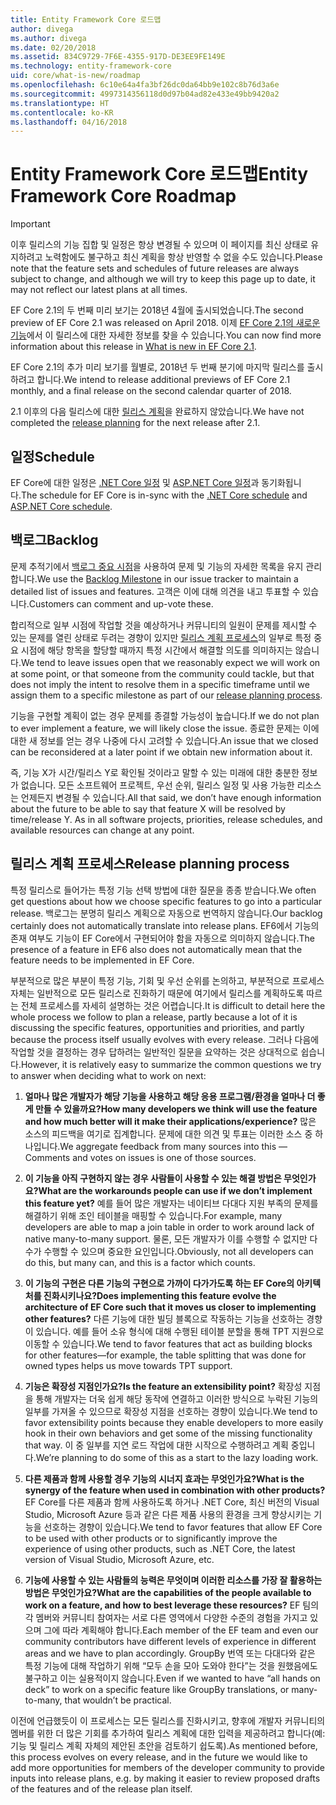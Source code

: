 ```yaml
---
title: Entity Framework Core 로드맵
author: divega
ms.author: divega
ms.date: 02/20/2018
ms.assetid: 834C9729-7F6E-4355-917D-DE3EE9FE149E
ms.technology: entity-framework-core
uid: core/what-is-new/roadmap
ms.openlocfilehash: 6c10e64a4fa3bf26dc0da64bb9e102c8b76d3a6e
ms.sourcegitcommit: 4997314356118d0d97b04ad82e433e49bb9420a2
ms.translationtype: HT
ms.contentlocale: ko-KR
ms.lasthandoff: 04/16/2018
---
```

# <a name="entity-framework-core-roadmap"></a><span data-ttu-id="224fa-102">Entity Framework Core 로드맵</span><span class="sxs-lookup"><span data-stu-id="224fa-102">Entity Framework Core Roadmap</span></span>

> [!IMPORTANT]
> <span data-ttu-id="224fa-103">이후 릴리스의 기능 집합 및 일정은 항상 변경될 수 있으며 이 페이지를 최신 상태로 유지하려고 노력함에도 불구하고 최신 계획을 항상 반영할 수 없을 수도 있습니다.</span><span class="sxs-lookup"><span data-stu-id="224fa-103">Please note that the feature sets and schedules of future releases are always subject to change, and although we will try to keep this page up to date, it may not reflect our latest plans at all times.</span></span>

<span data-ttu-id="224fa-104">EF Core 2.1의 두 번째 미리 보기는 2018년 4월에 출시되었습니다.</span><span class="sxs-lookup"><span data-stu-id="224fa-104">The second preview of EF Core 2.1 was released on April 2018.</span></span> <span data-ttu-id="224fa-105">이제 [EF Core 2.1의 새로운 기능](xref:core/what-is-new/ef-core-2.1)에서 이 릴리스에 대한 자세한 정보를 찾을 수 있습니다.</span><span class="sxs-lookup"><span data-stu-id="224fa-105">You can now find more information about this release in [What is new in EF Core 2.1](xref:core/what-is-new/ef-core-2.1).</span></span>

<span data-ttu-id="224fa-106">EF Core 2.1의 추가 미리 보기를 월별로, 2018년 두 번째 분기에 마지막 릴리스를 출시하려고 합니다.</span><span class="sxs-lookup"><span data-stu-id="224fa-106">We intend to release additional previews of EF Core 2.1 monthly, and a final release on the second calendar quarter of 2018.</span></span>

<span data-ttu-id="224fa-107">2.1 이후의 다음 릴리스에 대한 [릴리스 계획](#release-planning-process)을 완료하지 않았습니다.</span><span class="sxs-lookup"><span data-stu-id="224fa-107">We have not completed the [release planning](#release-planning-process) for the next release after 2.1.</span></span>

## <a name="schedule"></a><span data-ttu-id="224fa-108">일정</span><span class="sxs-lookup"><span data-stu-id="224fa-108">Schedule</span></span>

<span data-ttu-id="224fa-109">EF Core에 대한 일정은 [.NET Core 일정](https://github.com/dotnet/core/blob/master/roadmap.md) 및 [ASP.NET Core 일정](https://github.com/aspnet/Home/wiki/Roadmap)과 동기화됩니다.</span><span class="sxs-lookup"><span data-stu-id="224fa-109">The schedule for EF Core is in-sync with the [.NET Core schedule](https://github.com/dotnet/core/blob/master/roadmap.md) and [ASP.NET Core schedule](https://github.com/aspnet/Home/wiki/Roadmap).</span></span>

## <a name="backlog"></a><span data-ttu-id="224fa-110">백로그</span><span class="sxs-lookup"><span data-stu-id="224fa-110">Backlog</span></span>

<span data-ttu-id="224fa-111">문제 추적기에서 [백로그 중요 시점](https://github.com/aspnet/EntityFrameworkCore/issues?q=is%3Aopen+is%3Aissue+milestone%3ABacklog+sort%3Areactions-%2B1-desc)을 사용하여 문제 및 기능의 자세한 목록을 유지 관리합니다.</span><span class="sxs-lookup"><span data-stu-id="224fa-111">We use the [Backlog Milestone](https://github.com/aspnet/EntityFrameworkCore/issues?q=is%3Aopen+is%3Aissue+milestone%3ABacklog+sort%3Areactions-%2B1-desc) in our issue tracker to maintain a detailed list of issues and features.</span></span> <span data-ttu-id="224fa-112">고객은 이에 대해 의견을 내고 투표할 수 있습니다.</span><span class="sxs-lookup"><span data-stu-id="224fa-112">Customers can comment and up-vote these.</span></span>

<span data-ttu-id="224fa-113">합리적으로 일부 시점에 작업할 것을 예상하거나 커뮤니티의 일원이 문제를 제시할 수 있는 문제를 열린 상태로 두려는 경향이 있지만 [릴리스 계획 프로세스](#release-planning-process)의 일부로 특정 중요 시점에 해당 항목을 할당할 때까지 특정 시간에서 해결할 의도를 의미하지는 않습니다.</span><span class="sxs-lookup"><span data-stu-id="224fa-113">We tend to leave issues open that we reasonably expect we will work on at some point, or that someone from the community could tackle, but that does not imply the intent to resolve them in a specific timeframe until we assign them to a specific milestone as part of our [release planning process](#release-planning-process).</span></span>

<span data-ttu-id="224fa-114">기능을 구현할 계획이 없는 경우 문제를 종결할 가능성이 높습니다.</span><span class="sxs-lookup"><span data-stu-id="224fa-114">If we do not plan to ever implement a feature, we will likely close the issue.</span></span> <span data-ttu-id="224fa-115">종료한 문제는 이에 대한 새 정보를 얻는 경우 나중에 다시 고려할 수 있습니다.</span><span class="sxs-lookup"><span data-stu-id="224fa-115">An issue that we closed can be reconsidered at a later point if we obtain new information about it.</span></span>

<span data-ttu-id="224fa-116">즉, 기능 X가 시간/릴리스 Y로 확인될 것이라고 말할 수 있는 미래에 대한 충분한 정보가 없습니다. 모든 소프트웨어 프로젝트, 우선 순위, 릴리스 일정 및 사용 가능한 리소스는 언제든지 변경될 수 있습니다.</span><span class="sxs-lookup"><span data-stu-id="224fa-116">All that said, we don’t have enough information about the future to be able to say that feature X will be resolved by time/release Y. As in all software projects, priorities, release schedules, and available resources can change at any point.</span></span>

## <a name="release-planning-process"></a><span data-ttu-id="224fa-117">릴리스 계획 프로세스</span><span class="sxs-lookup"><span data-stu-id="224fa-117">Release planning process</span></span>

<span data-ttu-id="224fa-118">특정 릴리스로 들어가는 특정 기능 선택 방법에 대한 질문을 종종 받습니다.</span><span class="sxs-lookup"><span data-stu-id="224fa-118">We often get questions about how we choose specific features to go into a particular release.</span></span> <span data-ttu-id="224fa-119">백로그는 분명히 릴리스 계획으로 자동으로 번역하지 않습니다.</span><span class="sxs-lookup"><span data-stu-id="224fa-119">Our backlog certainly does not automatically translate into release plans.</span></span> <span data-ttu-id="224fa-120">EF6에서 기능의 존재 여부도 기능이 EF Core에서 구현되어야 함을 자동으로 의미하지 않습니다.</span><span class="sxs-lookup"><span data-stu-id="224fa-120">The presence of a feature in EF6 also does not automatically mean that the feature needs to be implemented in EF Core.</span></span>

<span data-ttu-id="224fa-121">부분적으로 많은 부분이 특정 기능, 기회 및 우선 순위를 논의하고, 부분적으로 프로세스 자체는 일반적으로 모든 릴리스로 진화하기 때문에 여기에서 릴리스를 계획하도록 따르는 전체 프로세스를 자세히 설명하는 것은 어렵습니다.</span><span class="sxs-lookup"><span data-stu-id="224fa-121">It is difficult to detail here the whole process we follow to plan a release, partly because a lot of it is discussing the specific features, opportunities and priorities, and partly because the process itself usually evolves with every release.</span></span> <span data-ttu-id="224fa-122">그러나 다음에 작업할 것을 결정하는 경우 답하려는 일반적인 질문을 요약하는 것은 상대적으로 쉽습니다.</span><span class="sxs-lookup"><span data-stu-id="224fa-122">However, it is relatively easy to summarize the common questions we try to answer when deciding what to work on next:</span></span>

1. <span data-ttu-id="224fa-123">**얼마나 많은 개발자가 해당 기능을 사용하고 해당 응용 프로그램/환경을 얼마나 더 좋게 만들 수 있을까요?**</span><span class="sxs-lookup"><span data-stu-id="224fa-123">**How many developers we think will use the feature and how much better will it make their applications/experience?**</span></span> <span data-ttu-id="224fa-124">많은 소스의 피드백을 여기로 집계합니다. 문제에 대한 의견 및 투표는 이러한 소스 중 하나입니다.</span><span class="sxs-lookup"><span data-stu-id="224fa-124">We aggregate feedback from many sources into this — Comments and votes on issues is one of those sources.</span></span>

2. <span data-ttu-id="224fa-125">**이 기능을 아직 구현하지 않는 경우 사람들이 사용할 수 있는 해결 방법은 무엇인가요?**</span><span class="sxs-lookup"><span data-stu-id="224fa-125">**What are the workarounds people can use if we don’t implement this feature yet?**</span></span> <span data-ttu-id="224fa-126">예를 들어 많은 개발자는 네이티브 다대다 지원 부족의 문제를 해결하기 위해 조인 테이블을 매핑할 수 있습니다.</span><span class="sxs-lookup"><span data-stu-id="224fa-126">For example, many developers are able to map a join table in order to work around lack of native many-to-many support.</span></span> <span data-ttu-id="224fa-127">물론, 모든 개발자가 이를 수행할 수 없지만 다수가 수행할 수 있으며 중요한 요인입니다.</span><span class="sxs-lookup"><span data-stu-id="224fa-127">Obviously, not all developers can do this, but many can, and this is a factor which counts.</span></span>

3. <span data-ttu-id="224fa-128">**이 기능의 구현은 다른 기능의 구현으로 가까이 다가가도록 하는 EF Core의 아키텍처를 진화시키나요?**</span><span class="sxs-lookup"><span data-stu-id="224fa-128">**Does implementing this feature evolve the architecture of EF Core such that it moves us closer to implementing other features?**</span></span> <span data-ttu-id="224fa-129">다른 기능에 대한 빌딩 블록으로 작동하는 기능을 선호하는 경향이 있습니다. 예를 들어 소유 형식에 대해 수행된 테이블 분할을 통해 TPT 지원으로 이동할 수 있습니다.</span><span class="sxs-lookup"><span data-stu-id="224fa-129">We tend to favor features that act as building blocks for other features—for example, the table splitting that was done for owned types helps us move towards TPT support.</span></span>

4. <span data-ttu-id="224fa-130">**기능은 확장성 지점인가요?**</span><span class="sxs-lookup"><span data-stu-id="224fa-130">**Is the feature an extensibility point?**</span></span> <span data-ttu-id="224fa-131">확장성 지점을 통해 개발자는 더욱 쉽게 해당 동작에 연결하고 이러한 방식으로 누락된 기능의 일부를 가져올 수 있으므로 확장성 지점을 선호하는 경향이 있습니다.</span><span class="sxs-lookup"><span data-stu-id="224fa-131">We tend to favor extensibility points because they enable developers to more easily hook in their own behaviors and get some of the missing functionality that way.</span></span> <span data-ttu-id="224fa-132">이 중 일부를 지연 로드 작업에 대한 시작으로 수행하려고 계획 중입니다.</span><span class="sxs-lookup"><span data-stu-id="224fa-132">We’re planning to do some of this as a start to the lazy loading work.</span></span>

5. <span data-ttu-id="224fa-133">**다른 제품과 함께 사용할 경우 기능의 시너지 효과는 무엇인가요?**</span><span class="sxs-lookup"><span data-stu-id="224fa-133">**What is the synergy of the feature when used in combination with other products?**</span></span> <span data-ttu-id="224fa-134">EF Core를 다른 제품과 함께 사용하도록 하거나 .NET Core, 최신 버전의 Visual Studio, Microsoft Azure 등과 같은 다른 제품 사용의 환경을 크게 향상시키는 기능을 선호하는 경향이 있습니다.</span><span class="sxs-lookup"><span data-stu-id="224fa-134">We tend to favor features that allow EF Core to be used with other products or to significantly improve the experience of using other products, such as .NET Core, the latest version of Visual Studio, Microsoft Azure, etc.</span></span>

6. <span data-ttu-id="224fa-135">**기능에 사용할 수 있는 사람들의 능력은 무엇이며 이러한 리소스를 가장 잘 활용하는 방법은 무엇인가요?**</span><span class="sxs-lookup"><span data-stu-id="224fa-135">**What are the capabilities of the people available to work on a feature, and how to best leverage these resources?**</span></span> <span data-ttu-id="224fa-136">EF 팀의 각 멤버와 커뮤니티 참여자는 서로 다른 영역에서 다양한 수준의 경험을 가지고 있으며 그에 따라 계획해야 합니다.</span><span class="sxs-lookup"><span data-stu-id="224fa-136">Each member of the EF team and even our community contributors have different levels of experience in different areas and we have to plan accordingly.</span></span> <span data-ttu-id="224fa-137">GroupBy 번역 또는 다대다와 같은 특정 기능에 대해 작업하기 위해 “모두 손을 모아 도와야 한다”는 것을 원했음에도 불구하고 이는 실용적이지 않습니다.</span><span class="sxs-lookup"><span data-stu-id="224fa-137">Even if we wanted to have “all hands on deck” to work on a specific feature like GroupBy translations, or many-to-many, that wouldn’t be practical.</span></span>

<span data-ttu-id="224fa-138">이전에 언급했듯이 이 프로세스는 모든 릴리스를 진화시키고, 향후에 개발자 커뮤니티의 멤버를 위한 더 많은 기회를 추가하여 릴리스 계획에 대한 입력을 제공하려고 합니다(예: 기능 및 릴리스 계획 자체의 제안된 초안을 검토하기 쉽도록).</span><span class="sxs-lookup"><span data-stu-id="224fa-138">As mentioned before, this process evolves on every release, and in the future we would like to add more opportunities for members of the developer community to provide inputs into release plans, e.g. by making it easier to review proposed drafts of the features and of the release plan itself.</span></span>
